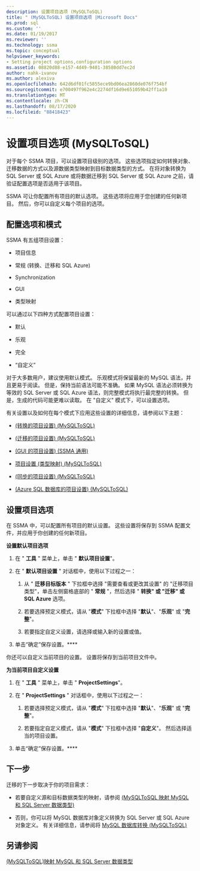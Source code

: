 ```yaml
---
description: 设置项目选项 (MySQLToSQL)
title: " (MySQLToSQL) 设置项目选项 |Microsoft Docs"
ms.prod: sql
ms.custom: ''
ms.date: 01/19/2017
ms.reviewer: ''
ms.technology: ssma
ms.topic: conceptual
helpviewer_keywords:
- Setting project options,configuration options
ms.assetid: 08820d88-e157-4d49-9401-38580dd7ec2d
author: nahk-ivanov
ms.author: alexiva
ms.openlocfilehash: 642d6df01fc5855ece9bd06ea2860de076f754bf
ms.sourcegitcommit: e700497f962e4c2274df16d9e651059b42ff1a10
ms.translationtype: MT
ms.contentlocale: zh-CN
ms.lasthandoff: 08/17/2020
ms.locfileid: "88418423"
---
```

# <a name="setting-project-options-mysqltosql"></a>设置项目选项 (MySQLToSQL)
对于每个 SSMA 项目，可以设置项目级别的选项。 这些选项指定如何转换对象、迁移数据的方式以及源数据类型映射到目标数据类型的方式。  在将对象转换为 SQL Server 或 SQL Azure 或将数据迁移到 SQL Server 或 SQL Azure 之前，请验证配置选项是否适用于该项目。  
  
SSMA 可让你配置所有项目的默认选项。 这些选项将应用于您创建的任何新项目。 然后，你可以自定义每个项目的选项。  
  
## <a name="configuration-options-and-modes"></a>配置选项和模式  
SSMA 有五组项目设置：  
  
-   项目信息  
  
-   常规 (转换、迁移和 SQL Azure)   
  
-   Synchronization  
  
-   GUI  
  
-   类型映射  
  
可以通过以下四种方式配置项目设置：  
  
-   默认  
  
-   乐观  
  
-   完全  
  
-   “自定义”  
  
对于大多数用户，建议使用默认模式。 乐观模式将保留最新的 MySQL 语法，并且更易于阅读。 但是，保持当前语法可能不准确。 如果 MySQL 语法必须转换为等效的 SQL Server 或 SQL Azure 语法，则完整模式将执行最完整的转换。 但是，生成的代码可能更难以读取。 在 "自定义" 模式下，可以设置选项。  
  
有关设置以及如何在每个模式下应用这些设置的详细信息，请参阅以下主题：  
  
-   [&#40;转换的项目设置&#41; &#40;MySQLToSQL&#41;](../../ssma/mysql/project-settings-conversion-mysqltosql.md)  
  
-   [&#40;迁移的项目设置&#41; &#40;MySQLToSQL&#41;](../../ssma/mysql/project-settings-migration-mysqltosql.md)  
  
-   [ (GUI 的项目设置)  (SSMA 通用) ](https://msdn.microsoft.com/cf06baf1-8714-48a3-95dc-781f6ca53693)  
  
-   [项目设置 &#40;类型映射&#41; &#40;MySQLToSQL&#41;](../../ssma/mysql/project-settings-type-mapping-mysqltosql.md)  
  
-   [&#40;同步的项目设置&#41; &#40;MySQLToSQL&#41;](../../ssma/mysql/project-settings-synchronization-mysqltosql.md)  
  
-   [&#40;Azure SQL 数据库的项目设置&#41; &#40;MySQLToSQL&#41;](../../ssma/mysql/project-settings-azure-sql-db-mysqltosql.md)  
  
## <a name="setting-project-options"></a>设置项目选项  
在 SSMA 中，可以配置所有项目的默认设置。 这些设置将保存到 SSMA 配置文件，并应用于你创建的任何新项目。  
  
**设置默认项目选项**  
  
1.  在 " **工具** " 菜单上，单击 " **默认项目设置**"。  
  
2.  在 " **默认项目设置** " 对话框中，使用以下过程之一：  
  
    1.  从 " **迁移目标版本** " 下拉框中选择 "需要查看或更改其设置" 的 "迁移项目类型"，单击左侧窗格底部的 " **常规** "，然后选择 " **转换" 或 "迁移" 或 SQL Azure** 选项。  
  
    2.  若要选择预定义模式，请从 "**模式**" 下拉框中选择 "**默认**"、"**乐观**" 或 "**完整**"。  
  
    3.  若要指定自定义设置，请选择或输入新的设置或值。  
  
3.  单击“确定”保存设置。****  
  
你还可以自定义当前项目的设置。 设置将保存到当前项目文件中。  
  
**为当前项目自定义设置**  
  
1.  在 " **工具** " 菜单上，单击 " **ProjectSettings**"。  
  
2.  在 " **ProjectSettings** " 对话框中，使用以下过程之一：  
  
    1.  若要选择预定义模式，请从 "**模式**" 下拉框中选择 "**默认**"、"**乐观**" 或 "**完整**"。  
  
    2.  若要指定自定义模式，请从 "**模式**" 下拉框中选择 "**自定义**"。 然后选择适当的项目设置。  
  
3.  单击“确定”保存设置。****  
  
## <a name="next-step"></a>下一步  
迁移的下一步取决于你的项目需求：  
  
-   若要自定义源和目标数据类型的映射，请参阅 [&#40;MySQLToSQL 映射 MySQL 和 SQL Server 数据类型&#41;](../../ssma/mysql/mapping-mysql-and-sql-server-data-types-mysqltosql.md)  
  
-   否则，你可以将 MySQL 数据库对象定义转换为 SQL Server 或 SQL Azure 对象定义。 有关详细信息，请参阅将 [MySQL 数据库转换 &#40;MySQLToSQL&#41;](../../ssma/mysql/converting-mysql-databases-mysqltosql.md)  
  
## <a name="see-also"></a>另请参阅  
[&#40;MySQLToSQL&#41;映射 MySQL 和 SQL Server 数据类型 ](../../ssma/mysql/mapping-mysql-and-sql-server-data-types-mysqltosql.md)  
  
